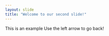 ```yaml
---
layout: slide
title: "Welcome to our second slide!"
---
```

This is an example
Use the left arrow to go back!
